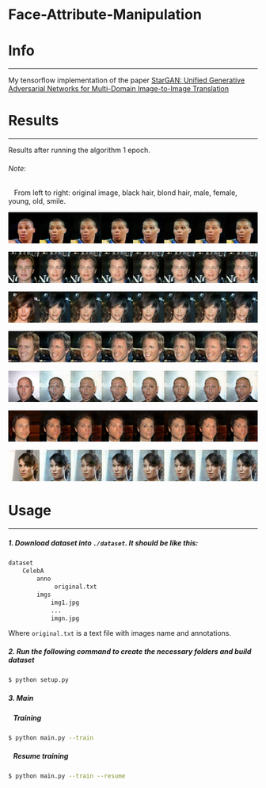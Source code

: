 # Face-Attribute-Manipulation

# Info
---
My tensorflow implementation of the paper [StarGAN: Unified Generative Adversarial Networks for Multi-Domain Image-to-Image Translation](https://arxiv.org/abs/1711.09020)

# Results
---
Results after running the algorithm 1 epoch.

###### Note:
&nbsp;&nbsp; From left to right: original image, black hair, blond hair, male, female, young, old, smile.
<p><img src='images/results/image_0.png' /></p>
<p><img src='images/results/image_1.png' /></p>
<p><img src='images/results/image_2.png' /></p>
<p><img src='images/results/image_3.png' /></p>
<p><img src='images/results/image_4.png' /></p>
<p><img src='images/results/image_5.png' /></p>
<p><img src='images/results/image_6.png' /></p>

# Usage
---
##### 1. Download dataset into ```./dataset```. It should be like this:
```
dataset
    CelebA
        anno
             original.txt
        imgs
            img1.jpg
            ...
            imgn.jpg
```
Where ```original.txt``` is a text file with images name and annotations.

##### 2. Run the following command to create the necessary folders and build dataset
```bash
$ python setup.py
```

##### 3. Main
##### &nbsp;&nbsp; Training
```bash
$ python main.py --train
```
##### &nbsp;&nbsp; Resume training
```bash
$ python main.py --train --resume
```
